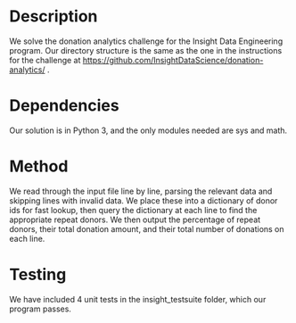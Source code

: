 # Description
We solve the donation analytics challenge for the Insight Data Engineering program.  Our directory structure is the same as the one in the instructions for the challenge at https://github.com/InsightDataScience/donation-analytics/ .

# Dependencies
Our solution is in Python 3, and the only modules needed are sys and math.

# Method
We read through the input file line by line, parsing the relevant data and skipping lines with invalid data.  We place these into a dictionary of donor ids for fast lookup, then query the dictionary at each line to find the appropriate repeat donors.  We then output the percentage of repeat donors, their total donation amount, and their total number of donations on each line.

# Testing
We have included 4 unit tests in the insight_testsuite folder, which our program passes.